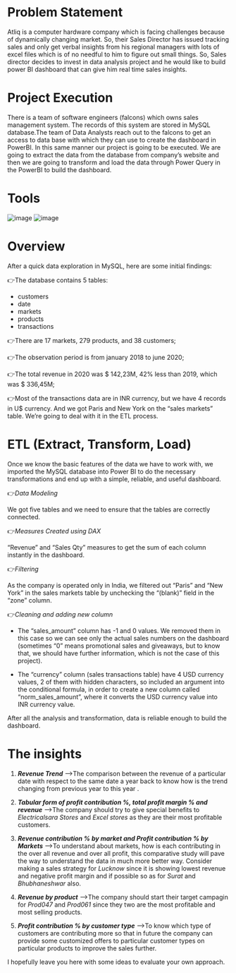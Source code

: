 # **Problem Statement**
Atliq is a computer hardware company which is facing challenges because of dynamically changing market. So, their Sales Director has issued tracking sales and only get verbal insights from his regional managers with lots of excel files which is of no needful to him to figure out small things. So, Sales director decides to invest in data analysis project and he would like to build power BI dashboard that can give him real time sales insights.

# **Project Execution**
There is a team of software engineers (falcons) which owns sales management system. The records of this system are stored in MySQL database.The team of Data Analysts reach out to the falcons to get an access to data base with which they can use to create the dashboard in PowerBI.
In this same manner our project is going to be executed. We are going to extract the data from the database from company’s website and then we are going to transform and load the data through Power Query in the PowerBI to build the dashboard.


# **Tools**
![image](https://user-images.githubusercontent.com/102472369/215255468-c59e6530-4d46-4653-b4df-f337a03e841c.png)
![image](https://user-images.githubusercontent.com/102472369/215255665-aab8c71e-c89f-4ba7-954c-31024c113a50.png)


# **Overview**
After a quick data exploration in MySQL, here are some initial findings:

👉The database contains 5 tables: 
- customers
- date
- markets
- products
- transactions

👉There are 17 markets, 279 products, and 38 customers;

👉The observation period is from january 2018 to june 2020;

👉The total revenue in 2020 was $ 142,23M, 42% less than 2019, which was $ 336,45M;

👉Most of the transactions data are in INR currency, but we have 4 records in U$ currency. And we got Paris and New York on the “sales markets” table. We’re going to deal with it in the ETL process.


# **ETL (Extract, Transform, Load)**
Once we know the basic features of the data we have to work with, we imported the MySQL database into Power BI to do the necessary transformations and end up with a simple, reliable, and useful dashboard.

👉*Data Modeling*

We got five tables and we need to ensure that the tables are correctly connected.

👉*Measures Created using DAX*

“Revenue” and “Sales Qty” measures to get the sum of each column instantly in the dashboard.

👉*Filtering*

As the company is operated only in India, we filtered out “Paris” and “New York” in the sales markets table by unchecking the “(blank)” field in the “zone” column.

👉*Cleaning and adding new column*

- The “sales_amount” column has -1 and 0 values. We removed them in this case so we can see only the actual sales numbers on the dashboard (sometimes “0” means promotional sales and giveaways, but to know that, we should have further information, which is not the case of this project).

- The “currency” column (sales transactions table) have 4 USD currency values, 2 of them with hidden characters, so included an argument into the conditional formula, in order to create a new column called “norm_sales_amount”, where it converts the USD currency value into INR currency value.

After all the analysis and transformation, data is reliable enough to build the dashboard.


# **The insights**
1) ***Revenue Trend*** -->The comparison between the revenue of a particular date with respect to the same date a year back to know how is the trend changing from previous year to this year .

2) ***Tabular form of profit contribution %, total profit margin % and revenue*** -->The company should try to give special benefits to *Electricalsara Stores* and *Excel stores* as they are their most profitable customers.

3) ***Revenue contribution % by market and Profit contribution % by Markets*** -->To understand about markets, how is each contributing in the over all revenue and over all profit, this comparative study will pave the way to understand the data in much more better way. Consider making a sales strategy for *Lucknow* since it is showing lowest revenue and negative profit margin and if possible so as for *Surat* and *Bhubhaneshwar* also.

4) ***Revenue by product*** -->The company should start their target campagin for *Prod047* and *Prod061* since they two are the most profitable and most selling products.

5) ***Profit contribution % by customer type*** -->To know which type of customers are contributing more so that in future the company can provide some customized offers to particular customer types on particular products to improve the sales further.

I hopefully leave you here with some ideas to evaluate your own approach.
